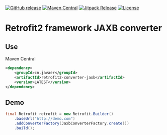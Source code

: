 [![GitHub release](https://img.shields.io/github/release/javaercn/retrofit2-converter-jaxb.svg)]()
[![Maven Central](https://img.shields.io/maven-central/v/cn.javaer/retrofit2-converter-jaxb.svg)]()
[![Jitpack Release](https://jitpack.io/v/javaercn/retrofit2-converter-jaxb.svg)](https://jitpack.io/#javaercn/retrofit2-converter-jaxb)
[![License](https://img.shields.io/badge/License-Apache%202.0-blue.svg)](https://opensource.org/licenses/Apache-2.0)

Retrofit2 framework JAXB converter
==================================

## Use
Maven Central
```xml
<dependency>
    <groupId>cn.javaer</groupId>
    <artifactId>retrofit2-converter-jaxb</artifactId>
    <version>LATEST</version>
</dependency>
```

## Demo
```java
final Retrofit retrofit = new Retrofit.Builder()
    .baseUrl("http://demo.com")
    .addConverterFactory(JaxbConverterFactory.create())
    .build();
```
